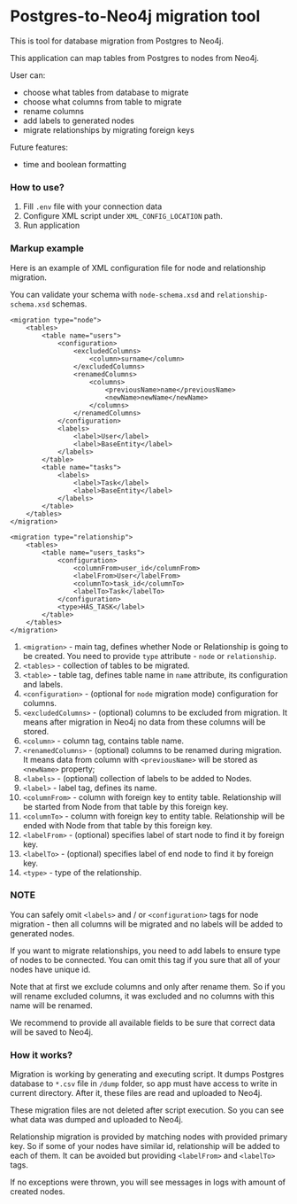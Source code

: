 # Postgres-to-Neo4j migration tool

This is tool for database migration from Postgres to Neo4j.

This application can map tables from Postgres to nodes from Neo4j.

User can:

- choose what tables from database to migrate
- choose what columns from table to migrate
- rename columns
- add labels to generated nodes
- migrate relationships by migrating foreign keys

Future features:

- time and boolean formatting

### How to use?

1) Fill `.env` file with your connection data
2) Configure XML script under `XML_CONFIG_LOCATION` path.
3) Run application

### Markup example

Here is an example of XML configuration file for node and relationship
migration.

You can validate your schema with `node-schema.xsd`
and `relationship-schema.xsd` schemas.

```
<migration type="node">
    <tables>
        <table name="users">
            <configuration>
                <excludedColumns>
                    <column>surname</column>
                </excludedColumns>
                <renamedColumns>
                    <columns>
                        <previousName>name</previousName>
                        <newName>newName</newName>
                    </columns>
                </renamedColumns>
            </configuration>
            <labels>
                <label>User</label>
                <label>BaseEntity</label>
            </labels>
        </table>
        <table name="tasks">
            <labels>
                <label>Task</label>
                <label>BaseEntity</label>
            </labels>
        </table>
    </tables>
</migration>
```

```
<migration type="relationship">
    <tables>
        <table name="users_tasks">
            <configuration>
                <columnFrom>user_id</columnFrom>
                <labelFrom>User</labelFrom>
                <columnTo>task_id</columnTo>
                <labelTo>Task</labelTo>
            </configuration>
            <type>HAS_TASK</label>
        </table>
    </tables>
</migration>
```

1) `<migration>` - main tag, defines whether Node or Relationship is going to be
   created. You need to provide `type` attribute - `node` or `relationship`.
2) `<tables>` - collection of tables to be migrated.
3) `<table>` - table tag, defines table name in `name` attribute, its
   configuration and labels.
4) `<configuration>` - (optional for `node` migration mode) configuration for
   columns.
5) `<excludedColumns>` - (optional) columns to be excluded from migration. It
   means after
   migration in Neo4j no data from these columns will be stored.
6) `<column>` - column tag, contains table name.
7) `<renamedColumns>` - (optional) columns to be renamed during migration. It
   means data
   from column with `<previousName>`
   will be stored as `<newName>` property;
8) `<labels>` - (optional) collection of labels to be added to Nodes.
9) `<label>` - label tag, defines its name.
10) `<columnFrom>` - column with foreign key to entity table. Relationship will
    be started from Node from that table by this foreign key.
11) `<columnTo>` - column with foreign key to entity table. Relationship will
    be ended with Node from that table by this foreign key.
12) `<labelFrom>` - (optional) specifies label of start node to find it by
    foreign key.
12) `<labelTo>` - (optional) specifies label of end node to find it by foreign
    key.
13) `<type>` - type of the relationship.

### NOTE

You can safely omit `<labels>` and / or `<configuration>` tags for node
migration - then all
columns will be migrated and no labels will be added to generated nodes.

If you want to migrate relationships, you need to add labels to ensure type of
nodes to be connected. You can omit this tag if you sure that all of your nodes
have unique id.

Note that at first we exclude columns and only after rename them. So if you will
rename excluded columns, it was excluded and no columns with this name will be
renamed.

We recommend to provide all available fields to be sure that correct data will
be saved to Neo4j.

### How it works?

Migration is working by generating and executing script.
It dumps Postgres database to `*.csv` file in `/dump` folder, so app must have
access to write in current directory.
After it, these files are read and uploaded to Neo4j.

These migration files are not deleted after script execution. So you can see
what data was dumped and uploaded to Neo4j.

Relationship migration is provided by matching nodes with provided primary key.
So if some of your nodes have similar id, relationship will be added to each of
them. It can be avoided but providing `<labelFrom>` and `<labelTo>` tags.

If no exceptions were thrown, you will see messages in logs with amount of
created nodes.